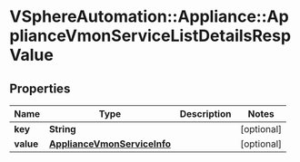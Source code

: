 # VSphereAutomation::Appliance::ApplianceVmonServiceListDetailsRespValue

## Properties
Name | Type | Description | Notes
------------ | ------------- | ------------- | -------------
**key** | **String** |  | [optional] 
**value** | [**ApplianceVmonServiceInfo**](ApplianceVmonServiceInfo.md) |  | [optional] 


